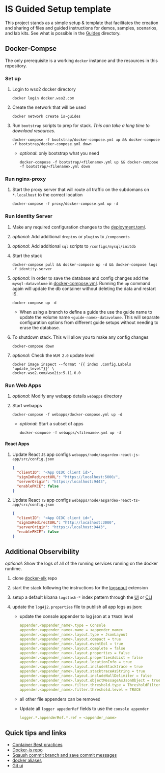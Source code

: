 # IS Guided Setup template

This project stands as a simple setup & template that facilitates the creation and sharing of files and guided instructions for demos, samples, scenarios, and lab kits. See what is possible in the [Guides](guides/README.md) directory.

## Docker-Compse

The only prerequisite is a working `docker` instance and the resources in this repository.

### Set up

1. Login to wso2 docker directory

    ```shell
    docker login docker.wso2.com
    ```

1. Create the network that will be used

    ```shell
    docker network create is-guides
    ```

1. Run `bootstrap` scripts to prep for stack. *This can take a long time to download resources*.

    ```shell
    docker-compose -f bootstrap/docker-compose.yml up && docker-compose -f bootstrap/docker-compose.yml down
    ```

    - *optional*: only bootstrap what you need

      ```shell
      docker-compose -f bootstrap/<filename>.yml up && docker-compose -f bootstrap/<filename>.yml down
      ```

### Run nginx-proxy

1. Start the proxy server that will route all traffic on the subdomans on `*.localhost` to the correct location

    ```shell
    docker-compose -f proxy/docker-compose.yml up -d
    ```

### Run Identity Server

1. Make any required configuration changes to the [deployment.toml](../configs/identity-server/deployment.toml).

1. *optional*: Add additional `dropins` or `plugins` to `/components`
1. *optional*: Add additional `sql` scripts to `/configs/mysql/initdb`

1. Start the stack

    ```shell
    docker-compose pull && docker-compose up -d && docker-compose logs -f identity-server
    ```

1. *optional*: In order to save the database and config changes add the `mysql-datavolume` in [docker-compose.yml](docker-compose.yml). Running the `up` command again will update the db container without deleting the data and restart IS.

    ```shell
    docker-compose up -d
    ```

    - When using a branch to define a guide the use the guide name to update the volume name `<guide-name>-datavolume`. This will separate configuration options from different guide setups without needing to erase the database.

1. To shutdown stack. This will allow you to make any config changes

    ```shell
    docker-compose down
    ```

1. *optional*: Check the `WUM 2.0` update level

    ```shell
    docker image inspect --format '{{ index .Config.Labels "update_level"}}' \
    docker.wso2.com/wso2is:5.11.0.0
    ```

### Run Web Apps

1. *optional*: Modify any webapp details `webapps` directory

1. Start webapps

    ```shell
    docker-compose -f webapps/docker-compose.yml up -d
    ```

    - *optional*: Start a subset of apps

      ```shell
      docker-compose -f webapps/<filename>.yml up -d
      ```

#### React Apps

  1. Update React `JS` app configs `webapps/node/asgardeo-react-js-app/src/config.json`

      ```JSON
      {
        "clientID": "<App OIDC client id>",
        "signInRedirectURL": "https://localhost:5000/",
        "serverOrigin": "https://localhost:9443",
        "enablePKCE": false
      }
      ```

  1. Update React `TS` app configs `webapps/node/asgardeo-react-ts-app/src/config.json`

      ```JSON
      {
        "clientID": "<App OIDC client id>",
        "signInRedirectURL": "http://localhost:3000",
        "serverOrigin": "https://localhost:9443",
        "enablePKCE": false
      }
      ```

## Additional Observibility

*optional*: Show the logs of all of the running services running on the docker runtime.

1. clone [docker-elk](https://github.com/deviantony/docker-elk/) repo
1. start the stack following the instructions for the [logspout](https://github.com/deviantony/docker-elk/tree/main/extensions/logspout) extension
1. setup a default kibana `logstash-*` index pattern through the [UI](https://www.elastic.co/guide/en/kibana/current/index-patterns.html) or [CLI](https://github.com/deviantony/docker-elk#on-the-command-line)

1. update the `log4j2.properties` file to publish all app logs as json:
    - update the console appender to log json at a `TRACE` level

      ``` yaml
      appender.<appender_name>.type = Console
      appender.<appender_name>.name = <appender_name>
      appender.<appender_name>.layout.type = JsonLayout
      appender.<appender_name>.layout.compact = true
      appender.<appender_name>.layout.eventEol = true
      appender.<appender_name>.layout.complete = false
      appender.<appender_name>.layout.properties = false
      appender.<appender_name>.layout.propertiesAsList = false
      appender.<appender_name>.layout.locationInfo = true
      appender.<appender_name>.layout.includeStacktrace = true
      appender.<appender_name>.layout.stacktraceAsString = true
      appender.<appender_name>.layout.includeNullDelimiter = false
      appender.<appender_name>.layout.objectMessageAsJsonObject = true
      appender.<appender_name>.filter.threshold.type = ThresholdFilter
      appender.<appender_name>.filter.threshold.level = TRACE
      ```

    - all other file appenders can be removed

    - Update all `logger appederRef` fields to use the `console appender`

      ``` yaml
      logger.*.appenderRef.*.ref = <appender_name>
      ```

## Quick tips and links

- [Container Best practices](https://cloud.google.com/architecture/best-practices-for-operating-containers)
- [Docker-is repo](https://github.com/wso2/docker-is)
- [Sqaush commit branch and save commit messages](https://gitlab.com/-/snippets/1968617)
- [docker aliases](https://github.com/akarzim/zsh-docker-aliases)
- [Git ui](https://git-fork.com/)
